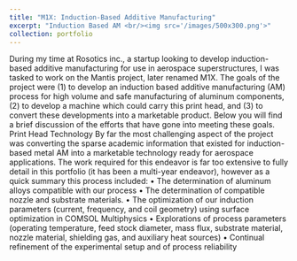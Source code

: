 ```yaml
---
title: "M1X: Induction-Based Additive Manufacturing"
excerpt: "Induction Based AM <br/><img src='/images/500x300.png'>"
collection: portfolio
---
```


During my time at Rosotics inc., a startup looking to develop induction-based additive manufacturing for use in aerospace superstructures, I was tasked to work on the Mantis project, later renamed M1X. The goals of the project were (1) to develop an induction based additive manufacturing (AM) process for high volume and safe manufacturing of aluminum components, (2) to develop a machine which could carry this print head, and (3) to convert these developments into a marketable product. Below you will find a brief discussion of the efforts that have gone into meeting these goals.
Print Head Technology
	By far the most challenging aspect of the project was converting the sparse academic information that existed for induction-based metal AM into a marketable technology ready for aerospace applications. The work required for this endeavor is far too extensive to fully detail in this portfolio (it has been a multi-year endeavor), however as a quick summary this process included:
•	The determination of aluminum alloys compatible with our process
•	The determination of compatible nozzle and substrate materials.
•	The optimization of our induction parameters (current, frequency, and coil geometry) using surface optimization in COMSOL Multiphysics
•	Explorations of process parameters (operating temperature, feed stock diameter, mass flux, substrate material, nozzle material, shielding gas, and auxiliary heat sources)
•	Continual refinement of the experimental setup and of process reliability


